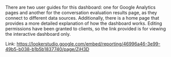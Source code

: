 There are two user guides for this dashboard: one for Google Analytics pages and another for the conversation evaluation results page, as they connect to different data sources. Additionally, there is a home page that provides a more detailed explanation of how the dashboard works. Editing permissions have been granted to clients, so the link provided is for viewing the interactive dashboard only.

Link: https://lookerstudio.google.com/embed/reporting/46996a46-3e99-49b5-b038-b1b5b1837740/page/ZjH3D 


